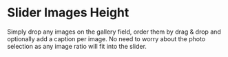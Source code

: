 # Slider Images Height

Simply drop any images on the gallery field, order them by drag & drop and optionally add a caption per image. No need to worry about the photo selection as any image ratio will fit into the slider.
